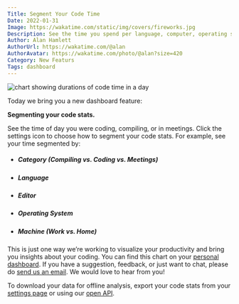 ```yaml
---
Title: Segment Your Code Time
Date: 2022-01-31
Image: https://wakatime.com/static/img/covers/fireworks.jpg
Description: See the time you spend per language, computer, operating system, or compiling vs coding.
Author: Alan Hamlett
AuthorUrl: https://wakatime.com/@alan
AuthorAvatar: https://wakatime.com/photo/@alan?size=420
Category: New Featurs
Tags: dashboard
---
```


<img src="https://wakatime.com/static/img/blog/durations-segmented.gif" class="img-responsive" alt="chart showing durations of code time in a day" />

Today we bring you a new dashboard feature:

**Segmenting your code stats.**

See the time of day you were coding, compiling, or in meetings.
Click the settings icon to choose how to segment your code stats.
For example, see your time segmented by:

* ##### Category (Compiling vs. Coding vs. Meetings)

* ##### Language

* ##### Editor

* ##### Operating System

* ##### Machine (Work vs. Home)


This is just one way we’re working to visualize your productivity and bring you insights about your coding.
You can find this chart on your [personal dashboard][dashboard].
If you have a suggestion, feedback, or just want to chat, please do [send us an email][contact].
We would love to hear from you!

To download your data for offline analysis, export your code stats from your [settings page][settings] or using our [open API][api].

[dashboard]: https://wakatime.com/dashboard
[contact]: https://wakatime.com/help/contact
[settings]: https://wakatime.com/settings
[api]: https://wakatime.com/api

